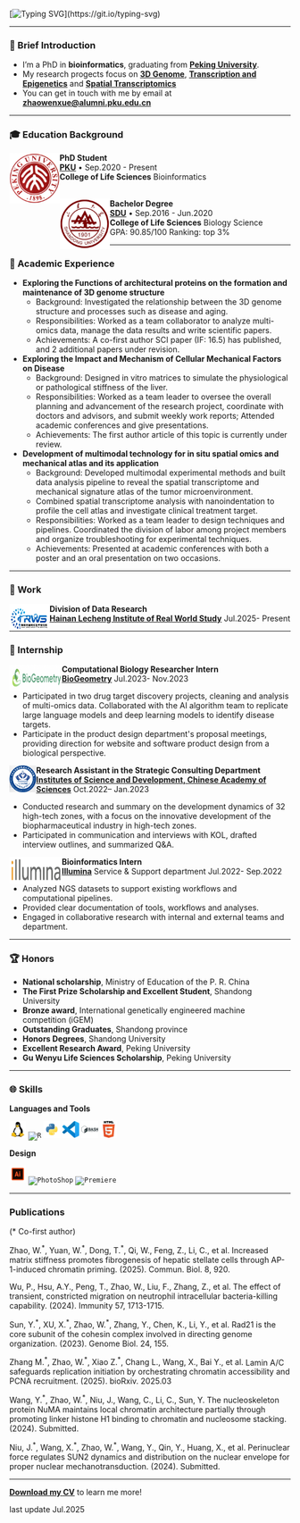 [![Typing SVG](https://readme-typing-svg.herokuapp.com?font=Fira+Code&size=26&pause=1000&color=15F75E&background=0B030800&width=600&lines=To+be+continued%2C+to+be+understood...)](https://git.io/typing-svg)

---

### 🌱 Brief Introduction

- I’m a PhD in **bioinformatics**, graduating from **<a href="https://www.pku.edu.cn/">Peking University</a>**.
- My research progects focus on [**3D Genome**](https://www.nature.com/collections/rsxlmsyslk), [**Transcription and Epigenetics**](https://www.cell.com/cell/collections/transcription-epigenetics) and [**Spatial Transcriptomics**](https://www.nature.com/articles/s41592-020-01033-y)
- You can get in touch with me by email at [**zhaowenxue@alumni.pku.edu.cn**](mailto:zhaowenxue@alumni.pku.edu.cn)

---

### 🎓 Education Background

[<img align="left" height="90px" width="90px" alt="PKU" src="./Res/Icon/PKU.png"/>](https://www.pku.edu.cn/)

**PhD Student** \
[**PKU**](https://www.pku.edu.cn/) • Sep.2020 - Present \
**College of Life Sciences** Bioinformatics \
<br>

[<img align="left" height="90px" width="90px" alt="SDU" src="./Res/Icon/SDU.png"/>](https://www.sdu.edu.cn/)

**Bachelor Degree** \
[**SDU**](https://www.sdu.edu.cn/) • Sep.2016 - Jun.2020 \
**College of Life Sciences** Biology Science \
GPA: 90.85/100    Ranking: top 3% 

---

### 📗 Academic Experience

- **Exploring the Functions of architectural proteins on the formation and maintenance of 3D genome structure**
  - Background: Investigated the relationship between the 3D genome structure and processes such as disease and aging.
  - Responsibilities: Worked as a team collaborator to analyze multi-omics data, manage the data results and write scientific papers.
  - Achievements: A co-first author SCI paper (IF: 16.5) has published, and 2 additional papers under revision. 
- **Exploring the Impact and Mechanism of Cellular Mechanical Factors on Disease**
  - Background: Designed in vitro matrices to simulate the physiological or pathological stiffness of the liver.
  - Responsibilities: Worked as a team leader to oversee the overall planning and advancement of the research project, coordinate with doctors and advisors, and submit weekly work reports; Attended academic conferences and give presentations.
  - Achievements: The first author article of this topic is currently under review.
- **Development of multimodal technology for in situ spatial omics and mechanical atlas and its application**
  - Background: Developed multimodal experimental methods and built data analysis pipeline to reveal the spatial transcriptome and mechanical signature atlas of the tumor microenvironment.
  - Combined spatial transcriptome analysis with nanoindentation to profile the cell atlas and investigate clinical treatment target.
  - Responsibilities: Worked as a team leader to design techniques and pipelines. Coordinated the division of labor among project members and organize troubleshooting for experimental techniques.
  - Achievements: Presented at academic conferences with both a poster and an oral presentation on two occasions.

---

### 💼 Work

[<img align="left" height="48px" width="72px" alt="rws" src="./Res/Icon/rws.png"/>](https://hnrws.cn/)

**Division of Data Research** \
[**Hainan Lecheng Institute of Real World Study**](https://hnrws.cn/)  Jul.2025- Present

---

### 💼 Internship


[<img align="left" height="48px" width="94px" alt="BioGeometry" src="./Res/Icon/biogeo.png"/>](https://www.biogeom.com/zh/)

**Computational Biology Researcher Intern** \
[**BioGeometry**](https://www.biogeom.com/zh/) Jul.2023- Nov.2023
- Participated in two drug target discovery projects, cleaning and analysis of multi-omics data. Collaborated with the AI algorithm team to replicate large language models and deep learning models to identify disease targets.
- Participate in the product design department's proposal meetings, providing direction for website and software product design from a biological perspective.

[<img align="left" height="48px" width="48px" alt="isd" src="./Res/Icon/isd.png"/>](http://www.casisd.cn/)

**Research Assistant in the Strategic Consulting Department**	\
[**Institutes of Science and Development, Chinese Academy of Sciences**](http://www.casisd.cn/)	 Oct.2022– Jan.2023

- Conducted research and summary on the development dynamics of 32 high-tech zones, with a focus on the innovative development of the biopharmaceutical industry in high-tech zones.
- Participated in communication and interviews with KOL, drafted interview outlines, and summarized Q&A.

[<img align="left" height="48px" width="94px" alt="Illummina" src="./Res/Icon/illumina.png"/>](https://www.illumina.com.cn)

**Bioinformatics Intern** \
[**Illumina**](https://www.illumina.com.cn) Service & Support department  Jul.2022- Sep.2022
- Analyzed NGS datasets to support existing workflows and computational pipelines.
- Provided clear documentation of tools, workflows and analyses.
- Engaged in collaborative research with internal and external teams and department.

---

### 🏆 Honors

- **National scholarship**,  Ministry of Education of the P. R. China
- **The First Prize Scholarship and Excellent Student**, Shandong University
- **Bronze award**, International genetically engineered machine competition (iGEM)
- **Outstanding Graduates**, Shandong province
- **Honors Degrees**, Shandong University
- **Excellent Research Award**, Peking University
- **Gu Wenyu Life Sciences Scholarship**, Peking University


---

### 🌐 Skills 

**Languages and Tools**

<code><img src="https://raw.githubusercontent.com/github/explore/80688e429a7d4ef2fca1e82350fe8e3517d3494d/topics/linux/linux.png" alt="Linux" title="Linux" width="30" height="30"></code>
<code><img src="https://img.icons8.com/external-becris-lineal-color-becris/64/000000/external-r-data-science-becris-lineal-color-becris.png" alt="R" title="R" width="30" height="30"></code>
<code><img src="https://raw.githubusercontent.com/github/explore/80688e429a7d4ef2fca1e82350fe8e3517d3494d/topics/python/python.png" alt="Python" title="Python" width="30" height="30"></code>
<code><img src="https://raw.githubusercontent.com/github/explore/80688e429a7d4ef2fca1e82350fe8e3517d3494d/topics/visual-studio-code/visual-studio-code.png" alt="VSCode" title="VSCode" width="30" height="30"></code>
<code><img src="https://raw.githubusercontent.com/github/explore/80688e429a7d4ef2fca1e82350fe8e3517d3494d/topics/bash/bash.png" alt="Shell" title="Shell" width="30" height="30"></code>
<code><img src="https://raw.githubusercontent.com/github/explore/80688e429a7d4ef2fca1e82350fe8e3517d3494d/topics/html/html.png" alt="HTML" title="HTML" width="30" height="30"></code>

**Design**

<code><img height="30" src="./Res/Icon/ai2.png" alt="ai2" title="AI"></code>
<code><img height="30" src="https://img.icons8.com/color/50/000000/adobe-photoshop.png" alt="PhotoShop" title="PhotoShop"></code>
<code><img height="30" src="https://img.icons8.com/color/48/000000/adobe-premiere-pro.png" alt="Premiere" title="Premiere"></code>

---

### Publications

<div class="publications">
  <div class="co-first-author">(* Co-first author)</div>
  
  <p class="publication">
    <span class="authors">Zhao, W.<sup>*</sup>, Yuan, W.<sup>*</sup>, Dong, T.<sup>*</sup>, Qi, W., Feng, Z., Li, C., et al.</span> 
    <span class="title">Increased matrix stiffness promotes fibrogenesis of hepatic stellate cells through AP-1-induced chromatin priming.</span> 
    <span class="details">(2025). <span class="journal">Commun. Biol.</span> 8, 920. </span>
  </p>
  
  <p class="publication">
    <span class="authors">Wu, P., Hsu, A.Y., Peng, T., Zhao, W., Liu, F., Zhang, Z., et al.</span> 
    <span class="title">The effect of transient, constricted migration on neutrophil intracellular bacteria-killing capability.</span> 
    <span class="details">(2024). <span class="journal">Immunity</span> 57, 1713-1715. </span>
  </p>
  
  <p class="publication">
    <span class="authors">Sun, Y.<sup>*</sup>, XU, X.<sup>*</sup>, Zhao, W.<sup>*</sup>, Zhang, Y., Chen, K., Li, Y., et al.</span> 
    <span class="title">Rad21 is the core subunit of the cohesin complex involved in directing genome organization.</span> 
    <span class="details">(2023). <span class="journal">Genome Biol.</span> 24, 155. </span>
  </p>
  
  <p class="publication">
    <span class="authors">Zhang M.<sup>*</sup>, Zhao, W.<sup>*</sup>, Xiao Z.<sup>*</sup>, Chang L., Wang, X., Bai Y., et al.</span> 
    <span class="title">Lamin A/C safeguards replication initiation by orchestrating chromatin accessibility and PCNA recruitment.</span> 
    <span class="details">(2025). <span class="journal">bioRxiv.</span> 2025.03</span>
  </p>
  
  <p class="publication">
    <span class="authors">Wang, Y.<sup>*</sup>, Zhao, W.<sup>*</sup>, Niu, J., Wang, C., Li, C., Sun, Y.</span> 
    <span class="title">The nucleoskeleton protein NuMA maintains local chromatin architecture partially through promoting linker histone H1 binding to chromatin and nucleosome stacking.</span> 
    <span class="details">(2024). <span class="status">Submitted.</span></span>
  </p>
  
  <p class="publication">
    <span class="authors">Niu, J.<sup>*</sup>, Wang, X.<sup>*</sup>, Zhao, W.<sup>*</sup>, Wang, Y., Qin, Y., Huang, X., et al.</span> 
    <span class="title">Perinuclear force regulates SUN2 dynamics and distribution on the nuclear envelope for proper nuclear mechanotransduction.</span> 
    <span class="details">(2024). <span class="status">Submitted.</span></span>
  </p>
  
---

[**Download my CV**](src="./250629_CV_Zhao_Wenxue_github.pdf") to learn me more!

last update Jul.2025
